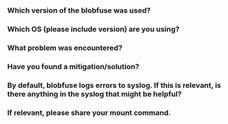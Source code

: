 ### Which version of the blobfuse was used?


### Which OS (please include version) are you using?


### What problem was encountered?


### Have you found a mitigation/solution?


### By default, blobfuse logs errors to syslog. If this is relevant, is there anything in the syslog that might be helpful?


### If relevant, please share your mount command.

